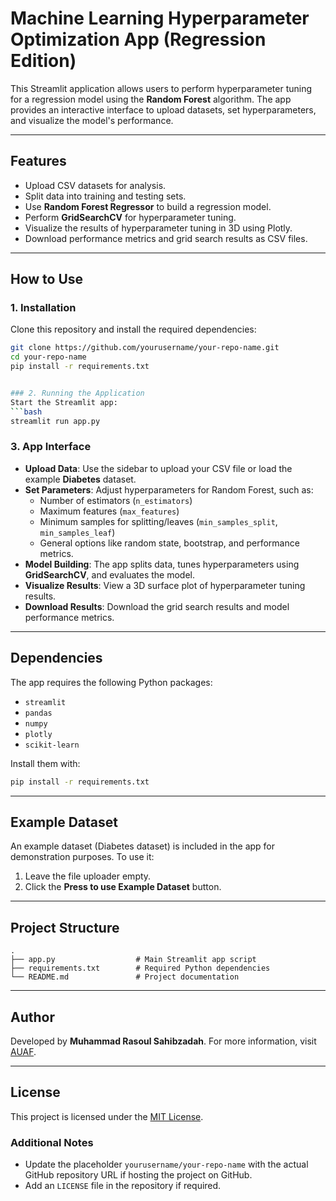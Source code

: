


# Machine Learning Hyperparameter Optimization App (Regression Edition)

This Streamlit application allows users to perform hyperparameter tuning for a regression model using the **Random Forest** algorithm. The app provides an interactive interface to upload datasets, set hyperparameters, and visualize the model's performance.

---

## Features

- Upload CSV datasets for analysis.
- Split data into training and testing sets.
- Use **Random Forest Regressor** to build a regression model.
- Perform **GridSearchCV** for hyperparameter tuning.
- Visualize the results of hyperparameter tuning in 3D using Plotly.
- Download performance metrics and grid search results as CSV files.

---

## How to Use

### 1. Installation
Clone this repository and install the required dependencies:
```bash
git clone https://github.com/yourusername/your-repo-name.git
cd your-repo-name
pip install -r requirements.txt


### 2. Running the Application
Start the Streamlit app:
```bash
streamlit run app.py
```

### 3. App Interface
- **Upload Data**: Use the sidebar to upload your CSV file or load the example **Diabetes** dataset.
- **Set Parameters**: Adjust hyperparameters for Random Forest, such as:
  - Number of estimators (`n_estimators`)
  - Maximum features (`max_features`)
  - Minimum samples for splitting/leaves (`min_samples_split`, `min_samples_leaf`)
  - General options like random state, bootstrap, and performance metrics.
- **Model Building**: The app splits data, tunes hyperparameters using **GridSearchCV**, and evaluates the model.
- **Visualize Results**: View a 3D surface plot of hyperparameter tuning results.
- **Download Results**: Download the grid search results and model performance metrics.

---

## Dependencies

The app requires the following Python packages:
- `streamlit`
- `pandas`
- `numpy`
- `plotly`
- `scikit-learn`

Install them with:
```bash
pip install -r requirements.txt
```

---

## Example Dataset

An example dataset (Diabetes dataset) is included in the app for demonstration purposes. To use it:
1. Leave the file uploader empty.
2. Click the **Press to use Example Dataset** button.

---

## Project Structure

```plaintext
.
├── app.py                  # Main Streamlit app script
├── requirements.txt        # Required Python dependencies
└── README.md               # Project documentation
```

---

## Author

Developed by **Muhammad Rasoul Sahibzadah**. For more information, visit [AUAF](https://auaf.edu.af/).

---

## License

This project is licensed under the [MIT License](LICENSE).


### **Additional Notes**
- Update the placeholder `yourusername/your-repo-name` with the actual GitHub repository URL if hosting the project on GitHub.
- Add an `LICENSE` file in the repository if required.
